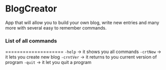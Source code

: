 BlogCreator
===========

App that will allow you to build your own blog, write new entries and many more with several easy to remember commands.

### List of all commands
====================
`-help` -> it shows you all commands
`-crtNew` -> it lets you create new blog
`-crntVer` -> it returns to you current version of program
`-quit` -> it let you quit a program

